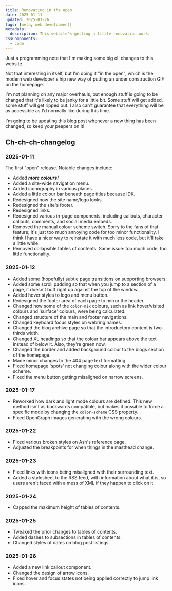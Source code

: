 ```yaml
---
title: Renovating in the open
date: 2025-01-11
updated: 2025-01-26
tags: [meta, web development]
metadata:
  description: This website's getting a little renovation work.
cssComponents:
  - code
---
```


Just a programming note that I'm making some big ol' changes to this website.

Not that interesting in itself, but I'm doing it "in the open", which is the modern web developer's hip new way of putting an under construction GIF on the homepage.

I'm not planning on any major overhauls, but enough stuff is going to be changed that it's likely to be janky for a little bit. Some stuff will get added, some stuff will get ripped out. I also can't guarantee that everything will be as accessible as I'd normally like during this time.

I'm going to be updating this blog post whenever a new thing has been changed, so keep your peepers on it!

## Ch-ch-ch-changelog

### 2025-01-11

The first "open" release. Notable changes include:

- Added **_more colours!_**
- Added a site-wide navigation menu.
- Added iconography in various places.
- Added a little colour bar beneath page titles because IDK.
- Redesigned how the site name/logo looks.
- Redesigned the site's footer.
- Redesigned links.
- Redesigned various in-page components, including callouts, character callouts, comments, and social media embeds.
- Removed the manual colour scheme switch. Sorry to the fans of that feature; it's just too much annoying code for too minor functionality. I think I have a nicer way to reinstate it with much less code, but it'll take a little while.
- Removed collapsible tables of contents. Same issue: too much code, too little functionality.

### 2025-01-12

- Added some (hopefully) subtle page transitions on supporting browsers.
- Added some scroll padding so that when you jump to a section of a page, it doesn't butt right up against the top of the window.
- Added hover styles to logo and menu button.
- Redesigned the footer area of each page to mirror the header.
- Changed how some of the `color-mix` colours, such as link hover/visited colours and 'surface' colours, were being calculated.
- Changed structure of the main and footer navigations.
- Changed keyboard focus styles on webring names.
- Changed the blog archive page so that the introductory content is two-thirds width.
- Changed XL headings so that the colour bar appears above the text instead of below it. Also, they're green now.
- Changed the border and added background colour to the blogs section of the homepage.
- Made minor changes to the 404 page text formatting.
- Fixed homepage 'spots' not changing colour along with the wider colour scheme.
- Fixed the menu button getting misaligned on narrow screens.

### 2025-01-17

- Reworked how dark and light mode colours are defined. This new method isn't as backwards compatible, but makes it possible to force a specific mode by changing the `color-scheme` CSS property.
- Fixed OpenGraph images generating with the wrong colours.

### 2025-01-22

- Fixed various broken styles on Ash's reference page.
- Adjusted the breakpoints for when things in the masthead change.

### 2025-01-23

- Fixed links with icons being misaligned with their surrounding text.
- Added a stylesheet to the RSS feed, with information about what it is, so users aren't faced with a mess of XML if they happen to click on it.

### 2025-01-24

- Capped the maximum height of tables of contents.

### 2025-01-25

- Tweaked the prior changes to tables of contents.
- Added dashes to subsections in tables of contents.
- Changed styles of dates on blog post listings.

### 2025-01-26

- Added a new link callout component.
- Changed the design of arrow icons.
- Fixed hover and focus states not being applied correctly to jump link icons.
